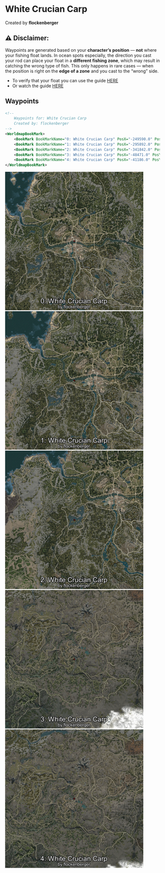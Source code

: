 # White Crucian Carp
Created by **flockenberger**

## ⚠️ Disclaimer:
Waypoints are generated based on your __**character’s position**__ — __not__ where your fishing float lands.
In ocean spots especially, the direction you cast your rod can place your float in a **different fishing zone**, which may result in catching the wrong type of fish.
This only happens in rare cases — when the position is right on the **edge of a zone** and you cast to the “wrong” side.

- To verify that your float you can use the guide [HERE](https://flockenberger.github.io/bdo-fish-position/)
- Or watch the guide [HERE](https://youtu.be/t-VXcRoNojk)

## Waypoints
```xml
<!--
    Waypoints for: White Crucian Carp
    Created by: flockenberger
-->
<WorldmapBookMark>
    <BookMark BookMarkName="0: White Crucian Carp" PosX="-249590.0" PosY="-3665.0" PosZ="-46902.0" />
    <BookMark BookMarkName="1: White Crucian Carp" PosX="-295892.0" PosY="-4061.0" PosZ="-61139.0" />
    <BookMark BookMarkName="2: White Crucian Carp" PosX="-341842.0" PosY="-1690.0" PosZ="-106319.0" />
    <BookMark BookMarkName="3: White Crucian Carp" PosX="-48471.0" PosY="17286.0" PosZ="-425975.0" />
    <BookMark BookMarkName="4: White Crucian Carp" PosX="-41186.0" PosY="14656.0" PosZ="-393925.0" />
</WorldmapBookMark>
```

<img src="./White Crucian Carp_0_Preview.webp" width="450"/> <img src="./White Crucian Carp_1_Preview.webp" width="450"/> <img src="./White Crucian Carp_2_Preview.webp" width="450"/> <img src="./White Crucian Carp_3_Preview.webp" width="450"/> <img src="./White Crucian Carp_4_Preview.webp" width="450"/> 